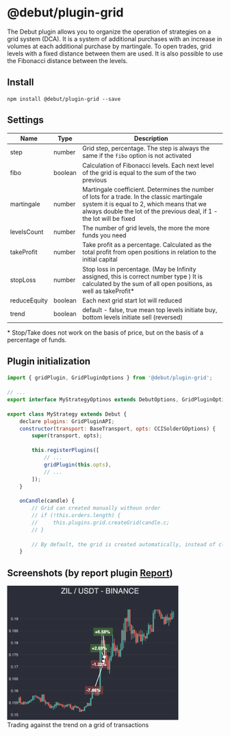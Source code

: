 # @debut/plugin-grid
The Debut plugin allows you to organize the operation of strategies on a grid system (DCA). It is a system of additional purchases with an increase in volumes at each additional purchase by martingale. To open trades, grid levels with a fixed distance between them are used. It is also possible to use the Fibonacci distance between the levels.

## Install

```
npm install @debut/plugin-grid --save
```

## Settings

| Name | Type | Description |
| ----------- | ---------- | ------------ |
| step | number | Grid step, percentage. The step is always the same if the `fibo` option is not activated |
| fibo | boolean | Calculation of Fibonacci levels. Each next level of the grid is equal to the sum of the two previous |
| martingale | number | Martingale coefficient. Determines the number of lots for a trade. In the classic martingale system it is equal to 2, which means that we always double the lot of the previous deal, if 1 - the lot will be fixed |
| levelsCount | number | The number of grid levels, the more the more funds you need |
| takeProfit | number | Take profit as a percentage. Calculated as the total profit from open positions in relation to the initial capital |
| stopLoss | number | Stop loss in percentage. (May be Infinity assigned, this is correct number type ) It is calculated by the sum of all open positions, as well as takeProfit* |
| reduceEquity | boolean | Each next grid start lot will reduced |
| trend | boolean | default - false, true mean top levels initiate buy, bottom levels initiate sell (reversed) |

\* Stop/Take does not work on the basis of price, but on the basis of a percentage of funds.

## Plugin initialization
```javascript
import { gridPlugin, GridPluginOptions } from '@debut/plugin-grid';

// ...
export interface MyStrategyOptinos extends DebutOptions, GridPluginOptions;

export class MyStrategy extends Debut {
    declare plugins: GridPluginAPI;
    constructor(transport: BaseTransport, opts: CCISolderGOptions) {
        super(transport, opts);

        this.registerPlugins([
            // ...
            gridPlugin(this.opts),
            // ...
        ]);
    }

    onCandle(candle) {
        // Grid can created manually withoun order
        // if (!this.orders.length) {
        //     this.plugins.grid.createGrid(candle.c;
        // }

        // By default, the grid is created automatically, instead of closing the first order at a loss
    }
```

## Screenshots (by report plugin [Report](../report/))

<p>
<img alt="Grid Strategy price trap" src="img/screen2.png" width="400"></br>
Trading against the trend on a grid of transactions
</p>
